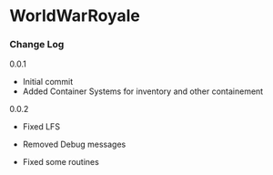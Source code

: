 # WorldWarRoyale


### Change Log

0.0.1
+ Initial commit
+ Added Container Systems for inventory and other containement

0.0.2
* Fixed LFS
- Removed Debug messages
* Fixed some routines
